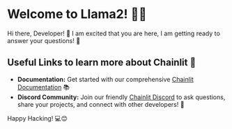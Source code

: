 # Welcome to Llama2! 🚀🤖

Hi there, Developer! 👋 I am excited that you are here, I am getting ready to answer your questions! 🤖

## Useful Links to learn more about Chainlit 🔗

- **Documentation:** Get started with our comprehensive [Chainlit Documentation](https://docs.chainlit.io) 📚
- **Discord Community:** Join our friendly [Chainlit Discord](https://discord.gg/k73SQ3FyUh) to ask questions, share your projects, and connect with other developers! 💬

Happy Hacking! 💻😊
